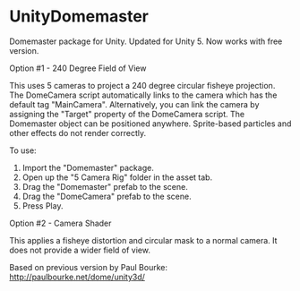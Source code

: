 UnityDomemaster
===============

Domemaster package for Unity. 
Updated for Unity 5. Now works with free version.


Option #1 - 240 Degree Field of View

This uses 5 cameras to project a 240 degree circular fisheye projection. The DomeCamera script automatically links to the camera which has the default tag "MainCamera". Alternatively, you can link the camera by assigning the "Target" property of the DomeCamera script. The Domemaster object can be positioned anywhere. Sprite-based particles and other effects do not render correctly.

To use: 
1. Import the "Domemaster" package.
2. Open up the "5 Camera Rig" folder in the asset tab.
3. Drag the "Domemaster" prefab to the scene.
4. Drag the "DomeCamera" prefab to the scene.
5. Press Play.


Option #2 - Camera Shader

This applies a fisheye distortion and circular mask to a normal camera. It does not provide a wider field of view.


Based on previous version by Paul Bourke:
http://paulbourke.net/dome/unity3d/


